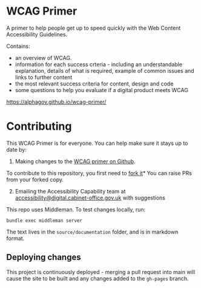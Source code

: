 # WCAG Primer

A primer to help people get up to speed quickly with the Web Content Accessibility Guidelines.

Contains:
* an overview of WCAG.
* information for each success crteria - including an understandable explanation, details of what is required, example of common issues and links to further content
* the most relevant success criteria for content, design and code
* some questions to help you evaluate if a digital product meets WCAG

https://alphagov.github.io/wcag-primer/

# Contributing

This WCAG Primer is for everyone. You can help make sure it stays up to date by:

1. Making changes to the [WCAG primer on Github](https://github.com/alphagov/wcag-primer).

To contribute to this repository, you first need to [fork it](https://help.github.com/en/articles/fork-a-repo)* You can raise PRs from your forked copy.

2. Emailing the Accessibility Capability team at <accessibility@digital.cabinet-office.gov.uk> with suggestions

This repo uses Middleman. To test changes locally, run:

```bundle exec middleman server```

The text lives in the `source/documentation` folder, and is in markdown format.

## Deploying changes

This project is continuously deployed - merging a pull request into main will
cause the site to be built and any changes added to the `gh-pages` branch.
